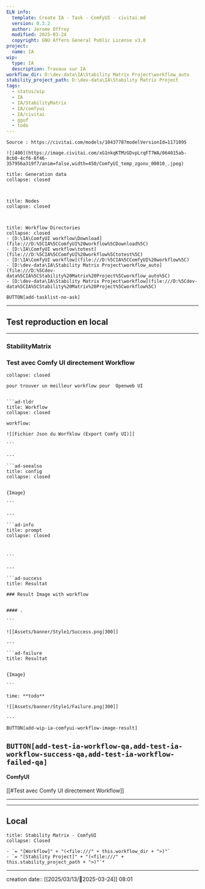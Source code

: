 ```yaml
---
ELN info:
  template: Create IA - Task - ComFyUI - civitai.md
  version: 0.3.2
  author: Jerome Offroy
  modified: 2025-03-24
  copyright: GNU Affero General Public License v3.0
project:
  name: IA
wip:
  type: IA
  description: Travaux sur IA
workflow_dir: D:\dev-data\IA\Stability Matrix Project\workflow_auto
stability_project_path: D:\dev-data\IA\Stability Matrix Project
tags:
  - status/wip
  - IA
  - IA/StabilityMatrix
  - IA/comfyui
  - IA/civitai
  - gguf
  - todo
---
```

````ad-tip
Source : https://civitai.com/models/1043778?modelVersionId=1171095

![|400](https://image.civitai.com/xG1nkqKTMzGDvpLrqFT7WA/064015ab-8cb0-4cf6-8f46-357956a319f7/anim=false,width=450/ComfyUI_temp_zgonv_00010_.jpeg)
````

````ad-quote
title: Generation data
collapse: closed



````

````ad-warning
title: Nodes
collapse: closed



````


```ad-info
title: Workflow Directories
collapse: closed
- [D:\IA\ComfyUI workflow\Download](file:///D:%5CIA%5CComfyUI%20workflow%5CDownload%5C)
- [D:\IA\ComfyUI workflow\totest](file:///D:%5CIA%5CComfyUI%20workflow%5Ctotest%5C)
- [D:\IA\ComfyUI workflow](file:///D:%5CIA%5CComfyUI%20workflow%5C)
- [D:\dev-data\IA\Stability Matrix Project\workflow_auto](file:///D:%5Cdev-data%5CIA%5CStability%20Matrix%20Project%5Cworkflow_auto%5C)
- [D:\dev-data\IA\Stability Matrix Project\workflow](file:///D:%5Cdev-data%5CIA%5CStability%20Matrix%20Project%5Cworkflow%5C)
```





`BUTTON[add-tasklist-no-ask]`


---

## Test reproduction en local

---
### StabilityMatrix 
### Test avec Comfy UI directement Workflow

```ad-info
collapse: closed

pour trouver un meilleur workflow pour  Openweb UI
```

```````ad-success

```ad-tldr
title: Workflow
collapse: closed

workflow:

![[Fichier Json du Worfklow (Export Comfy UI)]]

```

---

```ad-seealso
title: config
collapse: closed


{Image}

```

---

```ad-info
title: prompt
collapse: closed

 

```

---

```ad-success
title: Resultat

### Result Image with workflow


#### .

```

![[Assets/banner/Style1/Success.png|300]]

---

```ad-failure
title: Resultat


{Image}

```

time: **todo**

![[Assets/banner/Style1/Failure.png|300]]

---

```````

`BUTTON[add-wip-ia-comfyui-workflow-image-result]`

`BUTTON[add-test-ia-workflow-qa,add-test-ia-workflow-success-qa,add-test-ia-workflow-failed-qa]`
---
#### ComfyUI 
[[#Test avec Comfy UI directement Workflow]]

---





---
## Local

```ad-tip
title: Stability Matrix - ComfyUI
collapse: Closed

- `= "[Workflow]" + "(<file:///" + this.workflow_dir + ">)"`
- `= "[Stability Project]" + "(<file:///" + this.stability_project_path + ">)"`*
```

---
creation date:: [[2025/03/13/📒2025-03-24]]  08:01


